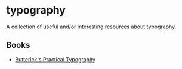 # typography

A collection of useful and/or interesting resources about typography.

## Books

- [Butterick's Practical Typography](http://practicaltypography.com/)
